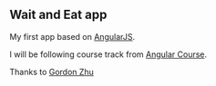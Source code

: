 ## Wait and Eat app

My first app based on [AngularJS](http://angularjs.org).

I will be following course track from [Angular
Course](http://angularcourse.com).

Thanks to [Gordon Zhu](https://twitter.com/gordon_zhu)
